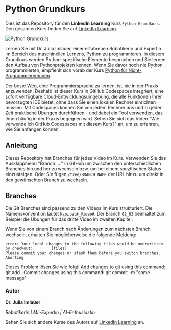 # Python Grundkurs

Dies ist das Repository für den **LinkedIn Learning** Kurs `Python Grundkurs`. Den gesamten Kurs finden Sie auf [LinkedIn Learning][lil-course-url].

![Python Grundkurs][lil-thumbnail-url]

Lernen Sie mit Dr. Julia Imlauer, einer erfahrenen Robotikerin und Expertin im Bereich des maschinellen Lernens, Python zu programmieren. In diesem Grundkurs werden Python-spezifische Elemente besprochen und Sie lernen den Aufbau von Pythonprojekten kennen. Wenn Sie davor noch nie Python programmierten, empfiehlt sich vorab der Kurs [Python für Nicht-Programmierer:innen](https://www.linkedin.com/learning/python-fur-nicht-programmierer-innen/nachste-schritte). 

Der beste Weg, eine Programmiersprache zu lernen, ist, sie in der Praxis anzuwenden. Deshalb ist dieser Kurs in GitHub Codespaces integriert, eine sofort verfügbare Cloud-Entwicklungsumgebung, die alle Funktionen Ihrer bevorzugten IDE bietet, ohne dass Sie einen lokalen Rechner einrichten müssen. Mit Codespaces können Sie von jedem Rechner aus und zu jeder Zeit praktische Übungen durchführen - und dabei ein Tool verwenden, das Ihnen häufig in der Praxis begegnen wird. Sehen Sie sich das Video "Wie verwende ich GitHub Codespaces mit diesem Kurs?" an, um zu erfahren, wie Sie anfangen können.



## Anleitung

Dieses Repository hat Branches für jedes Video im Kurs. Verwenden Sie das Ausklappmenü "Branch: ..." in GitHub um zwischen den unterschiedlichen Branches hin und her zu wechseln bzw. um bei einem spezifischen Status einzusteigen. Oder Sie fügen `/tree/BRANCH_NAME` der URL hinzu um direkt in den gewünschten Branch zu wechseln.

## Branches

Die Git Branches sind passend zu den Videos im Kurs strukturiert. Die Namenskonvention lautet `Kapitel#_Video#`. Der Branch `02_03` beinhaltet zum Beispiel die Übungen für das dritte Video im zweiten Kapitel. 

Wenn Sie von einem Branch nach Änderungen zum nächsten Branch wechseln, erhalten Sie möglicherweise die folgende Meldung:

```
error: Your local changes to the following files would be overwritten by checkout:        [files]
Please commit your changes or stash them before you switch branches.
Aborting
```

Dieses Problem lösen Sie wie folgt:
    Add changes to git using this command: git add .
    Commit changes using this command: git commit -m "some message"

### Autor

**Dr. Julia Imlauer**

_Robotikerin | ML-Expertin | AI-Enthusiastin_

Sehen Sie sich andere Kurse des Autors auf [LinkedIn Learning](https://www.linkedin.com/learning/instructors/julia-imlauer) an.

[0]: # (Replace these placeholder URLs with actual course URLs)
[lil-course-url]: https://www.linkedin.com/learning/tbd
[lil-thumbnail-url]: https://media.licdn.com/dms/image/D560DAQHy88_RfLwlJw/learning-public-crop_675_1200/0/1687258117518?e=2147483647&v=beta&t=Dfk6Yk8Uljvd9UtwpxGyhpWhx_UF31ccWdm8XXuCIMI
